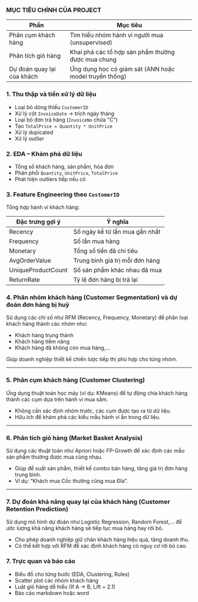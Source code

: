 ### MỤC TIÊU CHÍNH CỦA PROJECT

| Phần                       | Mục tiêu                                               |
| -------------------------- | ------------------------------------------------------ |
| Phân cụm khách hàng        | Tìm hiểu nhóm hành vi người mua (unsupervised)         |
| Phân tích giỏ hàng         | Khai phá các tổ hợp sản phẩm thường được mua chung     |
| Dự đoán quay lại của khách | Ứng dụng học có giám sát (ANN hoặc model truyền thống) |



### 1. Thu thập và tiền xử lý dữ liệu

* Loại bỏ dòng thiếu `CustomerID`
* Xử lý cột `InvoiceDate` → trích ngày tháng
* Loại bỏ đơn trả hàng (`InvoiceNo` chứa "C")
* Tạo `TotalPrice = Quantity * UnitPrice`
* Xử lý dupicated
* Xử lý outlier

### 2. EDA – Khám phá dữ liệu

* Tổng số khách hàng, sản phẩm, hóa đơn
* Phân phối `Quantity`, `UnitPrice`, `TotalPrice`
* Phát hiện outliers tiếp nếu có

### 3. Feature Engineering theo `CustomerID`

Tổng hợp hành vi khách hàng:

| Đặc trưng gợi ý    | Ý nghĩa                         |
| ------------------ | ------------------------------- |
| Recency            | Số ngày kể từ lần mua gần nhất  |
| Frequency          | Số lần mua hàng                 |
| Monetary           | Tổng số tiền đã chi tiêu        |
| AvgOrderValue      | Trung bình giá trị mỗi đơn hàng |
| UniqueProductCount | Số sản phẩm khác nhau đã mua    |
| ReturnRate         | Tỷ lệ đơn hàng bị trả lại       |

### 4. Phân nhóm khách hàng (Customer Segmentation) và dự đoán đơn hàng bị huỷ
Sử dụng các chỉ số như RFM (Recency, Frequency, Monetary) để phân loại khách hàng thành các nhóm như:
- Khách hàng trung thành
- Khách hàng tiềm năng
- Khách hàng đã không còn mua hàng,...

Giúp doanh nghiệp thiết kế chiến lược tiếp thị phù hợp cho từng nhóm.

---

### 5. Phân cụm khách hàng (Customer Clustering)
Ứng dụng thuật toán học máy (ví dụ: KMeans) để tự động chia khách hàng thành các cụm dựa trên hành vi mua sắm.
- Không cần xác định nhóm trước, các cụm được tạo ra từ dữ liệu.
- Hữu ích để khám phá các kiểu mẫu hành vi ẩn trong dữ liệu.

---

### 6. Phân tích giỏ hàng (Market Basket Analysis)
Sử dụng các thuật toán như Apriori hoặc FP-Growth để xác định các mẫu sản phẩm thường được mua cùng nhau.
- Giúp đề xuất sản phẩm, thiết kế combo bán hàng, tăng giá trị đơn hàng trung bình.
- Ví dụ: “Khách mua Cốc thường cũng mua Đĩa”.

---

### 7. Dự đoán khả năng quay lại của khách hàng (Customer Retention Prediction)
Sử dụng mô hình dự đoán như Logistic Regression, Random Forest,... để ước lượng khả năng khách hàng sẽ tiếp tục mua hàng hay rời bỏ.
- Cho phép doanh nghiệp giữ chân khách hàng hiệu quả, tăng doanh thu.
- Có thể kết hợp với RFM để xác định khách hàng có nguy cơ rời bỏ cao.


### 7. Trực quan và báo cáo

* Biểu đồ cho từng bước (EDA, Clustering, Rules)
* Scatter plot các nhóm khách hàng
* Luật giỏ hàng dễ hiểu (If A → B, Lift = 2.1)
* Báo cáo markdown hoặc word

